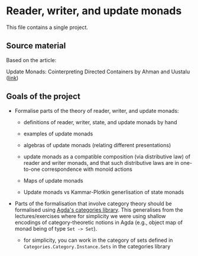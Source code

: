 # Reader, writer, and update monads

This file contains a single project.

## Source material

Based on the article:

  Update Monads: Cointerpreting Directed Containers
  by Ahman and Uustalu 
  ([link](https://drops.dagstuhl.de/opus/volltexte/2014/4623/))

## Goals of the project

* Formalise parts of the theory of reader, writer, and update monads:

  - definitions of reader, writer, state, and update monads by hand

  - examples of update monads

  - algebras of update monads (relating different presentations)

  - update monads as a compatible composition (via distributive law)
    of reader and writer monads, and that such distributive laws are
    in one-to-one correspondence with monoid actions

  - Maps of update monads

  - Update monads vs Kammar-Plotkin generlisation of state monads

* Parts of the formalisation that involve category theory should be
  formalised using
  [Agda's categories library](https://github.com/agda/agda-categories).
  This generalises from the lectures/exercises where for simplicity
  we were using shallow encodings of category-theoretic notions
  in Agda (e.g., object map of monad being of type `Set -> Set`).

  - for simplicity, you can work in the category of sets defined in
    `Categories.Category.Instance.Sets` in the categories library
